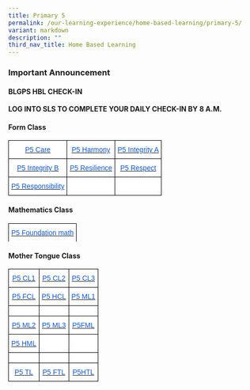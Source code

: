 ```yaml
---
title: Primary 5
permalink: /our-learning-experience/home-based-learning/primary-5/
variant: markdown
description: ""
third_nav_title: Home Based Learning
---
```

### Important&nbsp;Announcement

#### BLGPS HBL CHECK-IN

**LOG INTO SLS TO COMPLETE YOUR DAILY CHECK-IN BY 8 A.M.**

#### Form Class

<style type="text/css">
.tg  {border-collapse:collapse;border-spacing:0;}
.tg td{border-color:black;border-style:solid;border-width:1px;font-family:Arial, sans-serif;font-size:14px;
  overflow:hidden;padding:10px 5px;word-break:normal;}
.tg th{border-color:black;border-style:solid;border-width:1px;font-family:Arial, sans-serif;font-size:14px;
  font-weight:normal;overflow:hidden;padding:10px 5px;word-break:normal;}
.tg .tg-db9x{background-color:#FFF;color:#15C;text-align:center;text-decoration:underline;vertical-align:top}
.tg .tg-ktyi{background-color:#FFF;text-align:left;vertical-align:top}
</style>
<table class="tg">
<thead>
  <tr>
    <th class="tg-db9x"><a href="https://docs.google.com/document/d/1N2y8f3dgI05Gx_QFjbMifLDqUx4F8l5l/edit"><span style="color:#15C;background-color:transparent">P5 Care</span></a></th>
    <th class="tg-db9x"><a href="https://docs.google.com/document/d/1FBK25QGNnVEXBem8H2iIQ1vGJ8X8GlPA/edit"><span style="color:#15C;background-color:transparent">P5 Harmony</span></a></th>
    <th class="tg-db9x"><a href="https://docs.google.com/document/d/1MOxWKysF8qll17g0LmXb-aU5dcIXBryA/edit"><span style="color:#15C;background-color:transparent">P5 Integrity A</span></a></th>
  </tr>
</thead>
<tbody>
  <tr>
    <td class="tg-db9x"><a href="https://docs.google.com/document/d/1RVwJXjTHjkv-dFnjNhU3IK4sPITk_ikB/edit"><span style="color:#15C;background-color:transparent">P5 Integrity B</span></a></td>
    <td class="tg-db9x"><a href="https://docs.google.com/document/d/1Ht1bRZFeTzU03RGbwNo0oIgR7Vt4D15v/edit"><span style="color:#15C;background-color:transparent">P5 Resilience</span></a></td>
    <td class="tg-db9x"><a href="https://docs.google.com/document/d/1DSSXso6fyqPbwwJSmHZvEfDlPDb_YBwk/edit?usp=sharing&amp;ouid=105417872371350287373&amp;rtpof=true&amp;sd=true"><span style="color:#15C;background-color:transparent">P5 Respect</span></a></td>
  </tr>
  <tr>
    <td class="tg-db9x"><a href="https://docs.google.com/document/d/17g2dnG8OigUFSFrhEHQ9_vA3LNdvD9Rn/edit?usp=sharing&amp;ouid=105417872371350287373&amp;rtpof=true&amp;sd=true"><span style="color:#15C;background-color:transparent">P5 Responsibility</span></a></td>
    <td class="tg-ktyi"></td>
    <td class="tg-ktyi"></td>
  </tr>
</tbody>
</table>

#### Mathematics Class


<style type="text/css">
.tg  {border-collapse:collapse;border-spacing:0;}
.tg td{border-color:black;border-style:solid;border-width:1px;font-family:Arial, sans-serif;font-size:14px;
  overflow:hidden;padding:10px 5px;word-break:normal;}
.tg th{border-color:black;border-style:solid;border-width:1px;font-family:Arial, sans-serif;font-size:14px;
  font-weight:normal;overflow:hidden;padding:10px 5px;word-break:normal;}
.tg .tg-db9x{background-color:#FFF;color:#15C;text-align:center;text-decoration:underline;vertical-align:top}
.tg .tg-ktyi{background-color:#FFF;text-align:left;vertical-align:top}
</style>
<table class="tg">
<thead>
  <tr>
    <th class="tg-db9x"><a href="https://docs.google.com/document/d/1s77z_5OOjhqyr-KelD-ppNbWO1baBpAI/edit?usp=sharing&amp;ouid=105417872371350287373&amp;rtpof=true&amp;sd=true"><span style="color:#15C;background-color:transparent">P5 Foundation math</span></a></th>

  </tr>
  <tr>
  </tr>

</thead></table>

#### Mother Tongue Class


<style type="text/css">
.tg  {border-collapse:collapse;border-spacing:0;}
.tg td{border-color:black;border-style:solid;border-width:1px;font-family:Arial, sans-serif;font-size:14px;
  overflow:hidden;padding:10px 5px;word-break:normal;}
.tg th{border-color:black;border-style:solid;border-width:1px;font-family:Arial, sans-serif;font-size:14px;
  font-weight:normal;overflow:hidden;padding:10px 5px;word-break:normal;}
.tg .tg-db9x{background-color:#FFF;color:#15C;text-align:center;text-decoration:underline;vertical-align:top}
.tg .tg-ktyi{background-color:#FFF;text-align:left;vertical-align:top}
</style>
<table class="tg">
<thead>
  <tr>
    <th class="tg-db9x"><a href="https://docs.google.com/document/d/1bxf33kbMBQSChTdD0KDExFj9ldtLtlza/edit"><span style="color:#15C;background-color:transparent">P5 CL1</span></a></th>
    <th class="tg-db9x"><a href="https://docs.google.com/document/d/1CY4eka9-9z-AJ5fhzd4OC1LBC9QhoB8U/edit"><span style="color:#15C;background-color:transparent">P5 CL2</span></a></th>
    <th class="tg-db9x"><a href="https://docs.google.com/document/d/1THnaLlZv2lglB1Uq9kP7hHHFjqjizF1a/edit"><span style="color:#15C;background-color:transparent">P5 CL3</span></a></th>
  </tr>
</thead>
<tbody>
  <tr>
    <td class="tg-db9x"><a href="https://docs.google.com/document/d/1tFAb4_lIArka-EwYtOEC6bucYlvoQDUx/edit?usp=sharing&amp;ouid=105417872371350287373&amp;rtpof=true&amp;sd=true"><span style="color:#15C;background-color:transparent">P5 FCL</span></a></td>
    <td class="tg-db9x"><a href="https://docs.google.com/document/d/1oGKhObJ49nuIqur36T4ORvm5ee_JqBVn/edit?usp=sharing&amp;ouid=105417872371350287373&amp;rtpof=true&amp;sd=true"><span style="color:#15C;background-color:transparent">P5 HCL</span></a></td>
    <td class="tg-db9x"><a href="https://docs.google.com/document/d/1ukO5w9FmsqiCNk2LisVMbG1qZKd6NnwN/edit"><span style="color:#15C;background-color:transparent">P5 ML1</span></a></td>
  </tr>
  <tr>
    <td class="tg-ktyi"></td>
    <td class="tg-ktyi"></td>
    <td class="tg-ktyi"></td>
  </tr>
  <tr>
    <td class="tg-db9x"><a href="https://docs.google.com/document/d/17Q19OkLjidPZAxYaOplStaB6uuisdlKE/edit"><span style="color:#15C;background-color:transparent">P5 ML2</span></a></td>
    <td class="tg-db9x"><a href="https://docs.google.com/document/d/1YgjfM6Jn0f_pixKMa9Dm9C2nLf1E7CK-/edit?usp=sharing&amp;ouid=105417872371350287373&amp;rtpof=true&amp;sd=true"><span style="color:#15C;background-color:transparent">P5 ML3</span></a></td>
    <td class="tg-db9x"><a href="https://docs.google.com/document/d/1pWsVM3xbV4H8fkGOLIq-UseQGL1bqnL8/edit"><span style="color:#15C;background-color:transparent">P5FML</span></a></td>
  </tr>
  <tr>
    <td class="tg-db9x"><a href="https://docs.google.com/document/d/14Chn1gvHtz4zISod3SbYdLoM9uulMePD/edit"><span style="color:#15C;background-color:transparent">P5 HML</span></a></td>
    <td class="tg-ktyi"></td>
    <td class="tg-ktyi"></td>
  </tr>
  <tr>
    <td class="tg-ktyi"></td>
    <td class="tg-ktyi"></td>
    <td class="tg-ktyi"></td>
  </tr>
  <tr>
    <td class="tg-db9x"><a href="https://docs.google.com/document/d/1-JXaJ9AF6-JyMueCztMhi3IS5UKJsCST/edit"><span style="color:#15C;background-color:transparent">P5 TL</span></a></td>
    <td class="tg-db9x"><a href="https://docs.google.com/document/d/1hxpJhQBmu0yWFLOSCJrJJlS09CyWwoLo/edit"><span style="color:#15C;background-color:transparent">P5 FTL</span></a></td>
    <td class="tg-db9x"><a href="https://docs.google.com/document/d/18nZcIPYcevf2VzpMxkgMOGF_qIKLOZoh/edit?usp=sharing&amp;ouid=105417872371350287373&amp;rtpof=true&amp;sd=true"><span style="color:#15C;background-color:transparent">P5HTL</span></a></td>
  </tr>
</tbody>
</table>